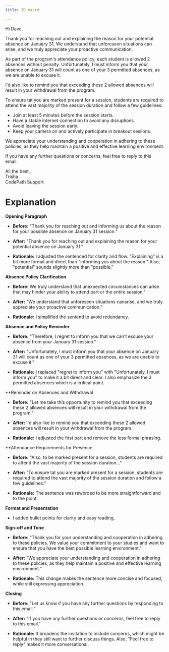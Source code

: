 ```yaml
---
title: ZD_macro

---
```


Hi Dave, 

Thank you for reaching out and explaining the reason for your potential absence on January 31. We understand that unforeseen situations can arise, and we truly appreciate your proactive communication.

As part of the program's attendance policy, each student is allowed 2 absences without penalty. Unfortunately, I must inform you that your absence on January 31 will count as one of your 3 permitted absences, as we are unable to excuse it.

I'd also like to remind you that exceeding these 2 allowed absences will result in your withdrawal from the program.

To ensure tat you are marked present for a session, students are required to attend the vast majority of the session duration and follow a few guidelines:

- Join at least 5 minutes before the session starts.
- Have a stable internet connection to avoid any disruptions.
- Avoid leaving the session early.
- Keep your camera on and actively participate in breakout sesiions.


We appreciate your understanding and cooperation in adhering to these policies, as they help maintain a positive and effective learning environment.
 
If you have any further questions or concerns, feel free to reply to this email. 



All the best,  
Trisha  
CodePath Support  






# Explanation

**Opening Paragraph**
  - **Before:** "Thank you for reaching out and informing us about the reason for your possible absence on January 31 session."
  - **After:** "Thank you for reaching out and explaining the reason for your potential absence on January 31."

- **Rationale:** I adjusted the sentenced for clarity and flow. "Explaining" is a bit more formal and direct than "informing yus about the reason." Also, "potential" sounds slightly more than "possible."

**Absence Policy Clarification**
- **Before:** We truly understand that unexpected circumstances can arise that may hinder your ability to attend part or the entire session." 
- **After:** "We understand that unforeseen situations canarise, and we truly appreciate your proactive communication."

- **Rationale:** I simplified the sentend to avoid redundancy.

**Absence and Policy Reminder**
- **Before:** "Therefore, I regret to inform you that we can't excuse your absence from your January 31 session."
- **After:** "Unfortunately, I must inform you that your absence on January 31 will count as one of your 3 permitted absences, as we are unable to excuse it."

- **Rationale:** I replaced "regret to inform you" with "Unfortunately, I must inform you" to make it a bit direct and clear. I also emphasize the 3 permitted absences which is a critical point. 

**Reminder on Absences and Withdrawal
- **Before:** "Let me take this opportunity to remind you that exceeding these 2 allowed absences will result in your withdrawal from the program."
- **After:** I'd also like to remind you that exceeding these 2 allowed absences will result in your withdrawal from the program.

- **Rationale:** I adjusted the first part and remove the less formal phrasing. 

**Attendance Requirements for Presence
- **Before:** "Also, to be marked present for a session, students are required to attend the vast majority of the session duration..."

- **After:** "To ensure tat you are marked present for a session, students are required to attend the vast majority of the session duration and follow a few guidelines:"

- **Rationale:** The sentence was reworded to be more straightforward and to the point. 

**Format and Presentation**
- I added bullet points for clarity and easy reading. 

**Sign-off and Tone**
- **Before:** "Thank you for your understanding and cooperation in adhering to these policies. We value your commitment to your studies and want to ensure that you have the best possible learning environment."
- **After:** "We appreciate your understanding and cooperation in adhering to these policies, as they help maintain a positive and effective learning environment."

- **Rationale:** This change makes the sentence more concise and focused, while still expressing appreciation. 


**Closing**
- **Before:** "Let us know if you have any further questions by responding to this email.”
- **After:** "If you have any further questions or concerns, feel free to reply to this email."

- **Rationale:** It broadens the invitation to include concerns, which might be helpful in they still want to further discuss things. Also, "Feel free to reply" makes it more conversational. 





